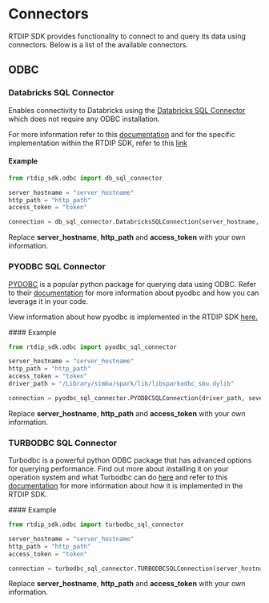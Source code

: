 # Connectors

RTDIP SDK provides functionality to connect to and query its data using connectors. Below is a list of the available connectors.

## ODBC

### Databricks SQL Connector

Enables connectivity to Databricks using the [Databricks SQL Connector](https://pypi.org/project/databricks-sql-connector/) which does not require any ODBC installation. 

For more information refer to this [documentation](https://docs.databricks.com/dev-tools/python-sql-connector.html) and for the specific implementation within the RTDIP SDK, refer to this [link](../code-reference/query/db-sql-connector.md)

#### Example

```python
from rtdip_sdk.odbc import db_sql_connector

server_hostname = "server_hostname"
http_path = "http_path"
access_token = "token"

connection = db_sql_connector.DatabricksSQLConnection(server_hostname, http_path, access_token)
```

Replace **server_hostname**, **http_path** and **access_token** with your own information.

### PYODBC SQL Connector

[PYDOBC](https://pypi.org/project/pyodbc/) is a popular python package for querying data using ODBC. Refer to their [documentation](https://github.com/mkleehammer/pyodbc/wiki) for more information about pyodbc and how you can leverage it in your code.

View information about how pyodbc is implemented in the RTDIP SDK [here.](../code-reference/query/pyodbc-sql-connector.md)

#### Example

```python
from rtdip_sdk.odbc import pyodbc_sql_connector

server_hostname = "server_hostname"
http_path = "http_path"
access_token = "token"
driver_path = "/Library/simba/spark/lib/libsparkodbc_sbu.dylib"

connection = pyodbc_sql_connector.PYODBCSQLConnection(driver_path, sever_hostname, http_path, access_token)
```

Replace **server_hostname**, **http_path** and **access_token** with your own information.

### TURBODBC SQL Connector 

Turbodbc is a powerful python ODBC package that has advanced options for querying performance. Find out more about installing it on your operation system and what Turbodbc can do [here](https://turbodbc.readthedocs.io/en/latest/) and refer to this [documentation](../code-reference/query/turbodbc-sql-connector.md) for more information about how it is implemented in the RTDIP SDK.

#### Example
```python
from rtdip_sdk.odbc import turbodbc_sql_connector

server_hostname = "server_hostname"
http_path = "http_path"
access_token = "token"

connection = turbodbc_sql_connector.TURBODBCSQLConnection(server_hostname, http_path, access_token)
```

Replace **server_hostname**, **http_path** and **access_token** with your own information.

